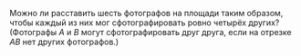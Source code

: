 Можно ли расставить шесть фотографов на площади таким образом, чтобы каждый из них мог сфотографировать ровно четырёх других? (Фотографы $A$ и $B$ могут сфотографировать друг друга, если на отрезке $AB$ нет других фотографов.)